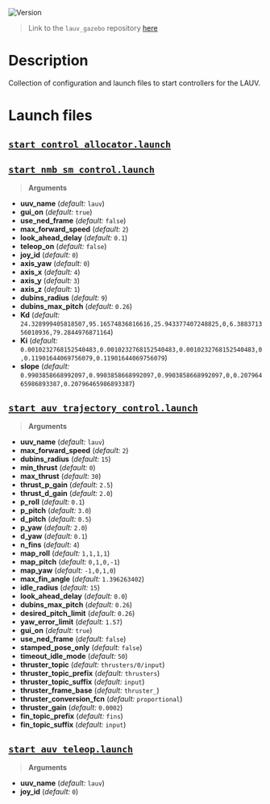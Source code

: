![Version](https://img.shields.io/badge/version-0.1.6-brightgreen.svg)

> Link to the `lauv_gazebo` repository [here](https://github.com/uuvsimulator/lauv_gazebo)

# Description

Collection of configuration and launch files to start controllers for the LAUV.

# Launch files

## [`start_control_allocator.launch`](https://github.com/uuvsimulator/lauv_gazebo/tree/master/lauv_control/launch/start_control_allocator.launch)

## [`start_nmb_sm_control.launch`](https://github.com/uuvsimulator/lauv_gazebo/tree/master/lauv_control/launch/start_nmb_sm_control.launch)

> **Arguments**

* **uuv_name** (*default:* `lauv`)
* **gui_on** (*default:* `true`)
* **use_ned_frame** (*default:* `false`)
* **max_forward_speed** (*default:* `2`)
* **look_ahead_delay** (*default:* `0.1`)
* **teleop_on** (*default:* `false`)
* **joy_id** (*default:* `0`)
* **axis_yaw** (*default:* `0`)
* **axis_x** (*default:* `4`)
* **axis_y** (*default:* `3`)
* **axis_z** (*default:* `1`)
* **dubins_radius** (*default:* `9`)
* **dubins_max_pitch** (*default:* `0.26`)
* **Kd** (*default:* `24.328999405818507,95.16574836816616,25.943377407248825,0,6.388371356010936,79.2844976871164`)
* **Ki** (*default:* `0.0010232768152540483,0.0010232768152540483,0.0010232768152540483,0,0.11901644069756079,0.11901644069756079`)
* **slope** (*default:* `0.9903858668992097,0.9903858668992097,0.9903858668992097,0,0.20796465986893387,0.20796465986893387`)

## [`start_auv_trajectory_control.launch`](https://github.com/uuvsimulator/lauv_gazebo/tree/master/lauv_control/launch/start_auv_trajectory_control.launch)

> **Arguments**

* **uuv_name** (*default:* `lauv`)
* **max_forward_speed** (*default:* `2`)
* **dubins_radius** (*default:* `15`)
* **min_thrust** (*default:* `0`)
* **max_thrust** (*default:* `30`)
* **thrust_p_gain** (*default:* `2.5`)
* **thrust_d_gain** (*default:* `2.0`)
* **p_roll** (*default:* `0.1`)
* **p_pitch** (*default:* `3.0`)
* **d_pitch** (*default:* `0.5`)
* **p_yaw** (*default:* `2.0`)
* **d_yaw** (*default:* `0.1`)
* **n_fins** (*default:* `4`)
* **map_roll** (*default:* `1,1,1,1`)
* **map_pitch** (*default:* `0,1,0,-1`)
* **map_yaw** (*default:* `-1,0,1,0`)
* **max_fin_angle** (*default:* `1.396263402`)
* **idle_radius** (*default:* `15`)
* **look_ahead_delay** (*default:* `0.0`)
* **dubins_max_pitch** (*default:* `0.26`)
* **desired_pitch_limit** (*default:* `0.26`)
* **yaw_error_limit** (*default:* `1.57`)
* **gui_on** (*default:* `true`)
* **use_ned_frame** (*default:* `false`)
* **stamped_pose_only** (*default:* `false`)
* **timeout_idle_mode** (*default:* `50`)
* **thruster_topic** (*default:* `thrusters/0/input`)
* **thruster_topic_prefix** (*default:* `thrusters`)
* **thruster_topic_suffix** (*default:* `input`)
* **thruster_frame_base** (*default:* `thruster_`)
* **thruster_conversion_fcn** (*default:* `proportional`)
* **thruster_gain** (*default:* `0.0002`)
* **fin_topic_prefix** (*default:* `fins`)
* **fin_topic_suffix** (*default:* `input`)

## [`start_auv_teleop.launch`](https://github.com/uuvsimulator/lauv_gazebo/tree/master/lauv_control/launch/start_auv_teleop.launch)

> **Arguments**

* **uuv_name** (*default:* `lauv`)
* **joy_id** (*default:* `0`)

